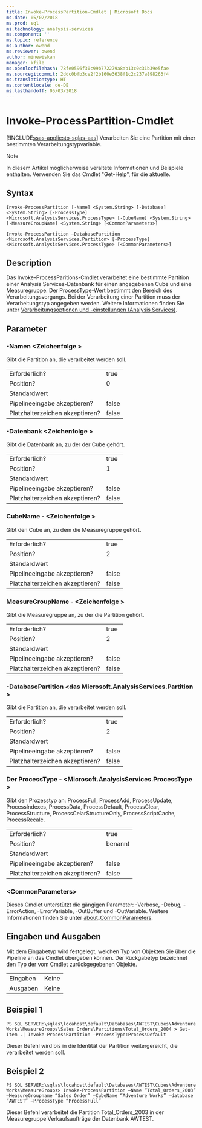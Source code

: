 ```yaml
---
title: Invoke-ProcessPartition-Cmdlet | Microsoft Docs
ms.date: 05/02/2018
ms.prod: sql
ms.technology: analysis-services
ms.component: ''
ms.topic: reference
ms.author: owend
ms.reviewer: owend
author: minewiskan
manager: kfile
ms.openlocfilehash: 78fe0596f30c99b772279a8ab13c0c31b39e5fae
ms.sourcegitcommit: 2ddc0bfb3ce2f2b160e3638f1c2c237a898263f4
ms.translationtype: HT
ms.contentlocale: de-DE
ms.lasthandoff: 05/03/2018
---
```

# <a name="invoke-processpartition-cmdlet"></a>Invoke-ProcessPartition-Cmdlet
[!INCLUDE[ssas-appliesto-sqlas-aas](../../includes/ssas-appliesto-sqlas-aas.md)]
  Verarbeiten Sie eine Partition mit einer bestimmten Verarbeitungstypvariable.  

>[!NOTE] 
>In diesem Artikel möglicherweise veraltete Informationen und Beispiele enthalten. Verwenden Sie das Cmdlet "Get-Help", für die aktuelle.
  
## <a name="syntax"></a>Syntax  
 `Invoke-ProcessPartition [-Name] <System.String> [-Database] <System.String> [-ProcessType] <Microsoft.AnalysisServices.ProcessType> [-CubeName] <System.String> [-MeasureGroupName] <System.String> [<CommonParameters>]`  
  
 `Invoke-ProcessPartition –DatabasePartition <Microsoft.AnalysisServices.Partition> [-ProcessType] <Microsoft.AnalysisServices.ProcessType> [<CommonParameters>]`  
  
## <a name="description"></a>Description  
 Das Invoke-ProcessParitions-Cmdlet verarbeitet eine bestimmte Partition einer Analysis Services-Datenbank für einen angegebenen Cube und eine Measuregruppe. Der ProcessType-Wert bestimmt den Bereich des Verarbeitungsvorgangs. Bei der Verarbeitung einer Partition muss der Verarbeitungstyp angegeben werden. Weitere Informationen finden Sie unter [Verarbeitungsoptionen und -einstellungen &#40;Analysis Services&#41;](../../analysis-services/multidimensional-models/processing-options-and-settings-analysis-services.md).  
  
## <a name="parameters"></a>Parameter  
  
### <a name="-name-string"></a>-Namen \<Zeichenfolge >  
 Gibt die Partition an, die verarbeitet werden soll.  
  
|||  
|-|-|  
|Erforderlich?|true|  
|Position?|0|  
|Standardwert||  
|Pipelineeingabe akzeptieren?|false|  
|Platzhalterzeichen akzeptieren?|false|  
  
### <a name="-database-string"></a>-Datenbank \<Zeichenfolge >  
 Gibt die Datenbank an, zu der der Cube gehört.  
  
|||  
|-|-|  
|Erforderlich?|true|  
|Position?|1|  
|Standardwert||  
|Pipelineeingabe akzeptieren?|false|  
|Platzhalterzeichen akzeptieren?|false|  
  
### <a name="-cubename-string"></a>CubeName - \<Zeichenfolge >  
 Gibt den Cube an, zu dem die Measuregruppe gehört.  
  
|||  
|-|-|  
|Erforderlich?|true|  
|Position?|2|  
|Standardwert||  
|Pipelineeingabe akzeptieren?|false|  
|Platzhalterzeichen akzeptieren?|false|  
  
### <a name="-measuregroupname-string"></a>MeasureGroupName - \<Zeichenfolge >  
 Gibt die Measuregruppe an, zu der die Partition gehört.  
  
|||  
|-|-|  
|Erforderlich?|true|  
|Position?|2|  
|Standardwert||  
|Pipelineeingabe akzeptieren?|false|  
|Platzhalterzeichen akzeptieren?|false|  
  
### <a name="-databasepartition-microsoftanalysisservicespartition"></a>-DatabasePartition \<das Microsoft.AnalysisServices.Partition >  
 Gibt die Partition an, die verarbeitet werden soll.  
  
|||  
|-|-|  
|Erforderlich?|true|  
|Position?|2|  
|Standardwert||  
|Pipelineeingabe akzeptieren?|false|  
|Platzhalterzeichen akzeptieren?|false|  
  
### <a name="-processtype-microsoftanalysisservicesprocesstype"></a>Der ProcessType - \<Microsoft.AnalysisServices.ProcessType >  
 Gibt den Prozesstyp an: ProcessFull, ProcessAdd, ProcessUpdate, ProcessIndexes, ProcessData, ProcessDefault, ProcessClear, ProcessStructure, ProcessCelarStructureOnly, ProcessScriptCache, ProcessRecalc.  
  
|||  
|-|-|  
|Erforderlich?|true|  
|Position?|benannt|  
|Standardwert||  
|Pipelineeingabe akzeptieren?|false|  
|Platzhalterzeichen akzeptieren?|false|  
  
### <a name="commonparameters"></a>\<CommonParameters>  
 Dieses Cmdlet unterstützt die gängigen Parameter: -Verbose, -Debug, -ErrorAction, -ErrorVariable, -OutBuffer und -OutVariable. Weitere Informationen finden Sie unter [about_CommonParameters](http://go.microsoft.com/fwlink/?linkID=227825).  
  
## <a name="inputs-and-outputs"></a>Eingaben und Ausgaben  
 Mit dem Eingabetyp wird festgelegt, welchen Typ von Objekten Sie über die Pipeline an das Cmdlet übergeben können. Der Rückgabetyp bezeichnet den Typ der vom Cmdlet zurückgegebenen Objekte.  
  
|||  
|-|-|  
|Eingaben|Keine|  
|Ausgaben|Keine|  
  
## <a name="example-1"></a>Beispiel 1  
 `PS SQL SERVER:\sqlas\locahost\default\Databases\AWTEST\Cubes\Adventure Works\MeasureGroups\Sales Orders\Partitions\Total_Orders_2004 > Get-Item .| Invoke-ProcessPartition –ProcessType:ProcessDefault`  
  
 Dieser Befehl wird bis in die Identität der Partition weitergereicht, die verarbeitet werden soll.  
  
## <a name="example-2"></a>Beispiel 2  
 `PS SQL SERVER:\sqlas\locahost\default\Databases\AWTEST\Cubes\Adventure Works\MeasureGroups> Invoke-ProcessPartition –Name “Total_Orders_2003” –MeasureGroupname “Sales Order” –CubeName “Adventure Works” –database “AWTEST” –ProcessType “ProcessFull”`  
  
 Dieser Befehl verarbeitet die Partition Total_Orders_2003 in der Measuregruppe Verkaufsaufträge der Datenbank AWTEST.  
  
  
  
